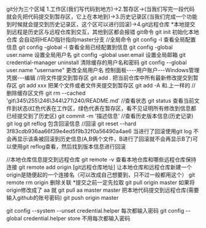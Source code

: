 git分为三个区域
1.工作区(我们写代码到地方)->2.暂存区->(当我们写完一段代码就会先把代码提交到暂存区，它上在本地到)->3.历史记录区(当我们完成一个功能到时候就会提交到历史记录区，这个区可以进行回滚)->4.git远程仓库
*本地提交到远程是历史区与远程仓库到交互，其他到区都会报错
git命令
git init 初始化本地仓库 会自动将HEAD指针指向master分支
//全局命令
git config -l 查看全局配置信息
git config -global -l 查看全局已经配置到信息
git config -global user.name 设置全局用户名
git config -global user.email 设置全局邮箱
git credential-manager uninstall 清除缓存的用户名和密码
git config --global user.name "username" 更改全局用户名
控制面板----用户账户---Windows管理凭据---编辑
//将文件提交到暂存区
git add . 把当前仓库中所有最新修改提交到暂存区
git add xxx 把某个文件或者文件夹提交到暂存区
git add -A 和.上一样的
//删除缓存区文件
git rm --cached 'git\345\255\246\344\271\240/README.md' 
//查看状态
git status 查看当前文件到状态(红色代表在工作区，绿色代表在暂存区，看不见证明所有修改到信息都已经提交到了历史区)
git commit -m '描述信息'
//查看历史版本信息(历史记录)
git log 
git reflog 包含回滚信息
//回滚
git reset --hard 3f83cdb936aa66f39e4ed5f9b32f0a56490a4ae6 当进行了回滚使用git log 不会再显示该条被回滚到历史信息(A,B俩个文件，B进行了回滚就不会再显示B了)可以使用git reflog查看，然后找到版本信息进行回滚

//本地仓库信息提交到远程仓库
git remote -v  查看本地仓库和哪些远程仓库保持连接
git remote add origin [git远程仓库地址] 让本地仓库和远程仓库新建一个origin是随便起的一个连接名（可以改成自己想要到，只不过一般都用这个）
git remote rm origin 删除关联
*提交之前一定先拉取
git pull origin master  如果将origin修改成了 aa 就 git pull aa master master
把本地代码提交到远程仓库(需要输入github的账号密码)
git push origin master


git config --system --unset credential.helper 每次都输入密码
git config --global credential.helper store 不用每次都输入密码
